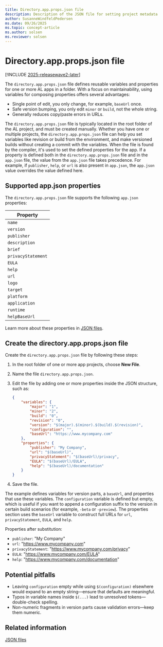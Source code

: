 ```yaml
---
title: Directory.app.props.json file
description: Description of the JSON file for setting project metadata in AL extensions for Business Central.
author: SusanneWindfeldPedersen
ms.date: 09/26/2025
ms.topic: concept-article
ms.author: solsen
ms.reviewer: solsen
---
```


# Directory.app.props.json file

[!INCLUDE [2025-releasewave2-later](../includes/2025-releasewave2-later.md)]

The `directory.app.props.json` file defines reusable variables and properties for one or more AL apps in a folder. With a focus on maintainability, using variables for composing properties offers several advantages:

- Single point of edit, you only change, for example, `baseUrl` once.
- Safe version bumping, you only edit `minor` or `build`, not the whole string.  
- Generally reduces copy/paste errors in URLs.

The `directory.app.props.json` file is typically located in the root folder of the AL project, and must be created manually. Whether you have one or multiple projects, the `directory.app.props.json` file can help you set variables like revision or build from the environment, and make versioned builds without creating a commit with the variables. When the file is found by the compiler, it's used to set the defined properties for the app. If a property is defined both in the `directory.app.props.json` file and in the `app.json` file, the value from the `app.json` file takes precedence. For example, if `publisher`, `help`, or `url` is also present in `app.json`, the `app.json` value overrides the value defined here.

## Supported app.json properties

The `directory.app.props.json` file supports the following `app.json` properties:

| Property      |
|---------------|
| `name`         |
| `version`      |
| `publisher`    |
| `description`  |
| `brief` |
| `privacyStatement`|
| `EULA` |
| `help` |
| `url` |
| `logo` |
| `target` |
| `platform` |
| `application` |
| `runtime` |
| `helpBaseUrl`|

Learn more about these properties in [JSON files](devenv-json-files.md).

## Create the directory.app.props.json file

Create the `directory.app.props.json` file by following these steps:

1) In the root folder of one or more app projects, choose **New File**.
1) Name the file `directory.app.props.json`.
1) Edit the file by adding one or more properties inside the JSON structure, such as:  

    ```json
    {
        "variables": {
            "major": "1",
            "minor": "2",
            "build": "0",
            "revision": "0",
            "version": "$(major).$(minor).$(build).$(revision)",
            "configuration": "",
            "baseUrl": "https://www.mycompany.com"
        },
        "properties": {
            "publisher": "My Company",
            "url": "$(baseUrl)",
            "privacyStatement": "$(baseUrl)/privacy",
            "EULA": "$(baseUrl)/EULA",
            "help": "$(baseUrl)/documentation"
        }
    }
    ```

1) Save the file.

The example defines variables for version parts, a `baseUrl`, and properties that use these variables. The `configuration` variable is defined but empty, which is useful if you want to append a configuration suffix to the version in certain build scenarios (for example, `-beta` or `-preview`). The properties section uses the `baseUrl` variable to construct full URLs for `url`, `privacyStatement`, `EULA`, and `help`.

Properties after substitution:

- `publisher`: "My Company"
- `url`: "https://www.mycompany.com"
- `privacyStatement`: "https://www.mycompany.com/privacy"
- `EULA`: "https://www.mycompany.com/EULA"
- `help`: "https://www.mycompany.com/documentation"


## Potential pitfalls

- Leaving `configuration` empty while using `$(configuration)` elsewhere would expand to an empty string—ensure that defaults are meaningful.
- Typos in variable names inside `$(...)` lead to unresolved tokens—double-check spelling.
- Non-numeric fragments in version parts cause validation errors—keep them numeric.

## Related information

[JSON files](devenv-json-files.md)  
